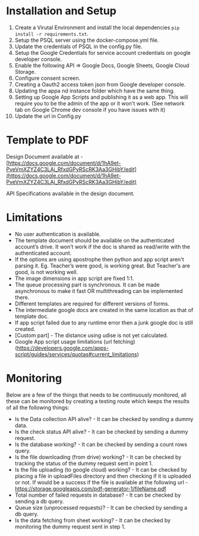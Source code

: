 # Installation and Setup

1. Create a Virutal Environment and install the local dependencies `pip install -r requirements.txt`.
2. Setup the PSQL server using the docker-compose.yml file.
3. Update the credentials of PSQL in the config.py file.
4. Setup the Google Credentials for service account credentials on google developer console.
5. Enable the following API => Google Docs, Google Sheets, Google Cloud Storage.
6. Configure consent screen.
7. Creating a Oauth2 access token json from Google developer console.
8. Updating the appa nd instance folder which have the same thing.
9. Setting up Google App Scripts and publishing it as a web app. This will require you to be the admin of the app or it won't work. (See network tab on Google Chrome dev console if you have issues with it)
10. Update the url in Config.py

# Template to PDF

Design Document available at - [https://docs.google.com/document/d/1hA9et-PveVmXZYZ4C3LAj_RfxdGPyRScRK3Aa3GHibY/edit](https://docs.google.com/document/d/1hA9et-PveVmXZYZ4C3LAj_RfxdGPyRScRK3Aa3GHibY/edit)

API Specifications available in the design document.

# Limitations

- No user authentication is available.
- The template document should be available on the authenticated account’s drive. It won’t work if the doc is shared as read/write with the authenticated account.
- If the options are using apostrophe then python and app script aren't parsing it. Eg. Teacher’s were good, is working great. But Teacher's are good, is not working well.
- The image dimensions in app script are fixed 1:1.
- The queue processing part is synchronous. It can be made asynchronous to make it fast OR multithreading can be implemented there.
- Different templates are required for different versions of forms.
- The intermediate google docs are created in the same location as that of template doc.
- If app script failed due to any runtime error then a junk google doc is still created.
- [Custom part] - The distance using udise is not yet calculated.
- Google App script usage limitations (url fetching) (https://developers.google.com/apps-script/guides/services/quotas#current_limitations)

# Monitoring

Below are a few of the things that needs to be continuously monitored, all these can be monitored by creating a testing route which keeps the results of all the following things:

- Is the Data collection API alive? - It can be checked by sending a dummy data.
- Is the check status API alive? - It can be checked by sending a dummy request.
- Is the database working? - It can be checked by sending a count rows query.
- Is the file downloading (from drive) working? - It can be checked by tracking the status of the dummy request sent in point 1.
- Is the file uploading (to google cloud) working? - It can be checked by placing a file in uploadFiles directory and then checking if it is uploaded or not. If would be a success if the file is available at the following url - https://storage.googleapis.com/pdf-generator-1/fileName.pdf
- Total number of failed requests in database? - It can be checked by sending a db query.
- Queue size (unprocessed requests)? - It can be checked by sending a db query.
- Is the data fetching from sheet working? - It can be checked by monitoring the dummy request sent in step 1.
